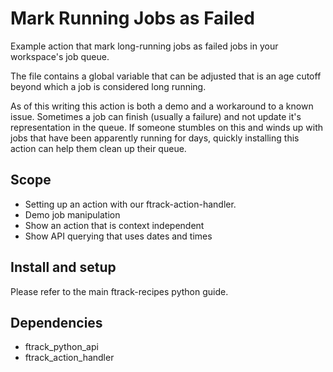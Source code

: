 # Mark Running Jobs as Failed

Example action that mark long-running jobs as failed jobs in your
workspace's job queue.

The file contains a global variable that can be adjusted that is an age
cutoff beyond which a job is considered long running.

As of this writing this action is both a demo and a workaround to a
known issue. Sometimes a job can finish (usually a failure) and not
update it's representation in the queue. If someone stumbles on this and
winds up with jobs that have been apparently running for days, quickly
installing this action can help them clean up their queue.

## Scope

-   Setting up an action with our ftrack-action-handler.
-   Demo job manipulation
-   Show an action that is context independent
-   Show API querying that uses dates and times

## Install and setup

Please refer to the main ftrack-recipes python guide.

## Dependencies

-   ftrack_python_api
-   ftrack_action_handler